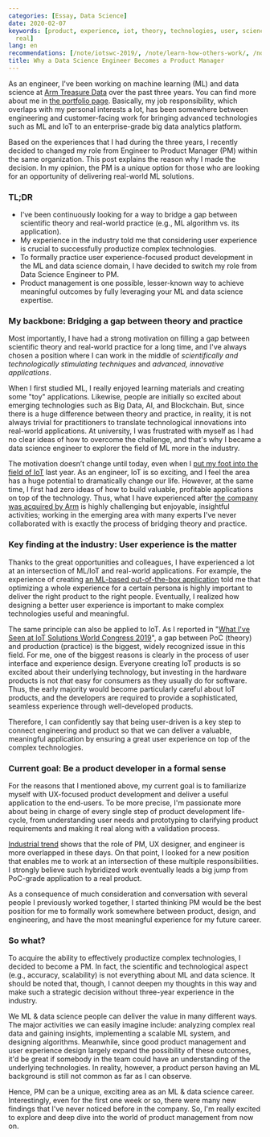 ```yaml
---
categories: [Essay, Data Science]
date: 2020-02-07
keywords: [product, experience, iot, theory, technologies, user, science, data, practice,
  real]
lang: en
recommendations: [/note/iotswc-2019/, /note/learn-how-others-work/, /note/machine-learning-product/]
title: Why a Data Science Engineer Becomes a Product Manager
---
```


As an engineer, I've been working on machine learning (ML) and data science at [Arm Treasure Data](https://www.treasuredata.com) over the past three years. You can find more about me in [the portfolio page](/). Basically, my job responsibility, which overlaps with my personal interests a lot, has been somewhere between engineering and customer-facing work for bringing advanced technologies such as ML and IoT to an enterprise-grade big data analytics platform.

Based on the experiences that I had during the three years, I recently decided to changed my role from Engineer to Product Manager (PM) within the same organization. This post explains the reason why I made the decision. In my opinion, the PM is a unique option for those who are looking for an opportunity of delivering real-world ML solutions.

### TL;DR

- I've been continuously looking for a way to bridge a gap between scientific theory and real-world practice (e.g., ML algorithm vs. its application).
- My experience in the industry told me that considering user experience is crucial to successfully productize complex technologies.
- To formally practice user experience-focused product development in the ML and data science domain, I have decided to switch my role from Data Science Engineer to PM.
- Product management is one possible, lesser-known way to achieve meaningful outcomes by fully leveraging your ML and data science expertise.

### My backbone: Bridging a gap between theory and practice

Most importantly, I have had a strong motivation on filling a gap between scientific theory and real-world practice for a long time, and I've always chosen a position where I can work in the middle of *scientifically and technologically stimulating techniques* and *advanced, innovative applications*.

When I first studied ML, I really enjoyed learning materials and creating some "toy" applications. Likewise, people are initially so excited about emerging technologies such as Big Data, AI, and Blockchain. But, since there is a huge difference between theory and practice, in reality, it is not always trivial for practitioners to translate technological innovations into real-world applications. At university, I was frustrated with myself as I had no clear ideas of how to overcome the challenge, and that's why I became a data science engineer to explorer the field of ML more in the industry.

The motivation doesn’t change until today, even when I [put my foot into the field of IoT](https://www.youtube.com/watch?v=P4PUxFX7K00) last year. As an engineer, IoT is so exciting, and I feel the area has a huge potential to dramatically change our life. However, at the same time, I first had zero ideas of how to build valuable, profitable applications on top of the technology. Thus, what I have experienced after [the company was acquired by Arm](https://www.arm.com/company/news/2018/08/arm-acquires-treasure-data) is highly challenging but enjoyable, insightful activities; working in the emerging area with many experts I've never collaborated with is exactly the process of bridging theory and practice.

### Key finding at the industry: User experience is the matter

Thanks to the great opportunities and colleagues, I have experienced a lot at an intersection of ML/IoT and real-world applications. For example, the experience of creating [an ML-based out-of-the-box application](https://dl.acm.org/doi/10.1145/3314183.3324970) told me that optimizing a whole experience for a certain persona is highly important to deliver the right product to the right people. Eventually, I realized how designing a better user experience is important to make complex technologies useful and meaningful.

The same principle can also be applied to IoT. As I reported in "[What I've Seen at IoT Solutions World Congress 2019](/note/iotswc-2019/)", a gap between PoC (theory) and production (practice) is the biggest, widely recognized issue in this field. For me, one of the biggest reasons is clearly in the process of user interface and experience design. Everyone creating IoT products is so excited about their underlying technology, but investing in the hardware products is not *that* easy for consumers as they usually do for software. Thus, the early majority would become particularly careful about IoT products, and the developers are required to provide a sophisticated, seamless experience through well-developed products.

Therefore, I can confidently say that being user-driven is a key step to connect engineering and product so that we can deliver a valuable, meaningful application by ensuring a great user experience on top of the complex technologies.

### Current goal: Be a product developer in a formal sense

For the reasons that I mentioned above, my current goal is to familiarize myself with UX-focused product development and deliver a useful application to the end-users. To be more precise, I'm passionate more about being in charge of every single step of product development life-cycle, from understanding user needs and prototyping to clarifying product requirements and making it real along with a validation process.

[Industrial trend](https://www.abstract.com/blog/product-design-in-2020s/) shows that the role of PM, UX designer, and engineer is more overlapped in these days. On that point, I looked for a new position that enables me to work at an intersection of these multiple responsibilities. I strongly believe such hybridized work eventually leads a big jump from PoC-grade application to a real product.

As a consequence of much consideration and conversation with several people I previously worked together, I started thinking PM would be the best position for me to formally work somewhere between product, design, and engineering, and have the most meaningful experience for my future career.

### So what?

To acquire the ability to effectively productize complex technologies, I decided to become a PM. In fact, the scientific and technological aspect (e.g., accuracy, scalability) is not everything about ML and data science. It should be noted that, though, I cannot deepen my thoughts in this way and make such a strategic decision without three-year experience in the industry.

We ML & data science people can deliver the value in many different ways. The major activities we can easily imagine include: analyzing complex real data and gaining insights, implementing a scalable ML system, and designing algorithms. Meanwhile, since good product management and user experience design largely expand the possibility of these outcomes, it'd be great if somebody in the team could have an understanding of the underlying technologies. In reality, however, a product person having an ML background is still not common as far as I can observe.

Hence, PM can be a unique, exciting area as an ML & data science career. Interestingly, even for the first one week or so, there were many new findings that I've never noticed before in the company. So, I'm really excited to explore and deep dive into the world of product management from now on.